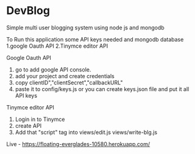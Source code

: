 # DevBlog
Simple multi user blogging system using node js and mongodb

To Run this application some API keys needed and mongodb database
1.google Oauth API
2.Tinymce editor API

Google Oauth API

1. go to add google API console.
2. add your project and create credentials
3. copy clientID","clientSecret","callbackURL" 
4. paste it to config/keys.js or you can create keys.json file and put it all API keys

Tinymce editor API

1. Login in to Tinymce
2. create API
3. Add that "script" tag into views/edit.js views/write-blg.js

Live - https://floating-everglades-10580.herokuapp.com/
